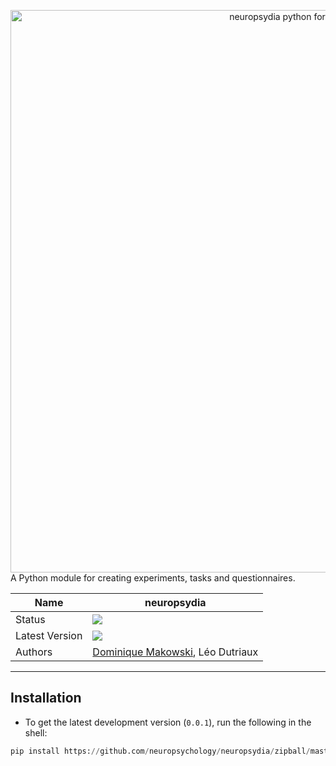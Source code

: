 <p><header><img src="https://github.com/neuropsychology/neuropsydia/blob/master/neuropsydia/files/logo/neuropsydia_banner.png" width="900" align="left" alt="neuropsydia python for research"></header></p>

A Python module for creating experiments, tasks and questionnaires.

|Name|neuropsydia|
|----------------|---|
|Status|![](https://img.shields.io/badge/status-stable-brightgreen.svg)|
|Latest Version|![](https://img.shields.io/badge/version-0.0.1-brightgreen.svg)|
|Authors|[Dominique Makowski](https://biblineuropsy.files.wordpress.com/2016/09/cv_dominiquemakowski.pdf), Léo Dutriaux|

---
## Installation

- To get the latest development version (`0.0.1`), run the following in the shell:

```python
pip install https://github.com/neuropsychology/neuropsydia/zipball/master
```
